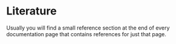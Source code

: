 # Literature

Usually you will find a small reference section at the end of every documentation page that contains references for just that page.

```@bibliography
```